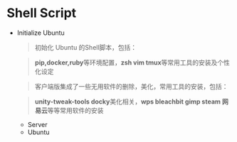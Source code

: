 Shell Script
===

- Initialize Ubuntu

	> 初始化 Ubuntu 的Shell脚本，包括：

	> **pip,docker,ruby**等环境配置，**zsh vim tmux**等常用工具的安装及个性化设定

	> 客户端版集成了一些无用软件的删除，美化，常用工具的安装，包括：

	> **unity-tweak-tools docky**美化相关，**wps bleachbit gimp steam 网易云**等等常用软件的安装


	- Server
	- Ubuntu